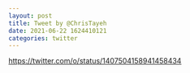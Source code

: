```yaml
--- 
layout: post 
title: Tweet by @ChrisTayeh 
date: 2021-06-22 1624410121 
categories: twitter 
--- 
```

https://twitter.com/o/status/1407504158941458434
